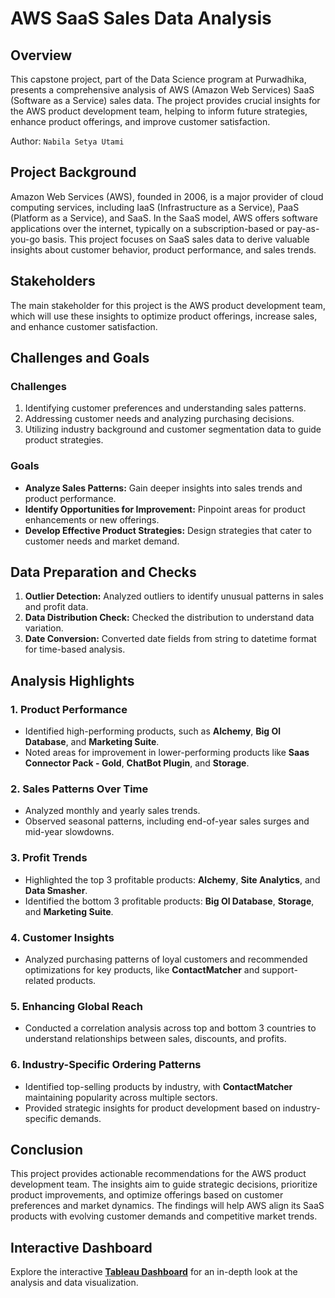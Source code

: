 # AWS SaaS Sales Data Analysis

## Overview
This capstone project, part of the Data Science program at Purwadhika, presents a comprehensive analysis of AWS (Amazon Web Services) SaaS (Software as a Service) sales data. The project provides crucial insights for the AWS product development team, helping to inform future strategies, enhance product offerings, and improve customer satisfaction.

Author: `Nabila Setya Utami`

## Project Background
Amazon Web Services (AWS), founded in 2006, is a major provider of cloud computing services, including IaaS (Infrastructure as a Service), PaaS (Platform as a Service), and SaaS. In the SaaS model, AWS offers software applications over the internet, typically on a subscription-based or pay-as-you-go basis. This project focuses on SaaS sales data to derive valuable insights about customer behavior, product performance, and sales trends.

## Stakeholders
The main stakeholder for this project is the AWS product development team, which will use these insights to optimize product offerings, increase sales, and enhance customer satisfaction.

## Challenges and Goals

### Challenges
1. Identifying customer preferences and understanding sales patterns.
2. Addressing customer needs and analyzing purchasing decisions.
3. Utilizing industry background and customer segmentation data to guide product strategies.

### Goals
- **Analyze Sales Patterns:** Gain deeper insights into sales trends and product performance.
- **Identify Opportunities for Improvement:** Pinpoint areas for product enhancements or new offerings.
- **Develop Effective Product Strategies:** Design strategies that cater to customer needs and market demand.

## Data Preparation and Checks
1. **Outlier Detection:** Analyzed outliers to identify unusual patterns in sales and profit data.
2. **Data Distribution Check:** Checked the distribution to understand data variation.
3. **Date Conversion:** Converted date fields from string to datetime format for time-based analysis.

## Analysis Highlights

### 1. Product Performance
- Identified high-performing products, such as **Alchemy**, **Big Ol Database**, and **Marketing Suite**.
- Noted areas for improvement in lower-performing products like **Saas Connector Pack - Gold**, **ChatBot Plugin**, and **Storage**.

### 2. Sales Patterns Over Time
- Analyzed monthly and yearly sales trends.
- Observed seasonal patterns, including end-of-year sales surges and mid-year slowdowns.

### 3. Profit Trends
- Highlighted the top 3 profitable products: **Alchemy**, **Site Analytics**, and **Data Smasher**.
- Identified the bottom 3 profitable products: **Big Ol Database**, **Storage**, and **Marketing Suite**.

### 4. Customer Insights
- Analyzed purchasing patterns of loyal customers and recommended optimizations for key products, like **ContactMatcher** and support-related products.

### 5. Enhancing Global Reach
- Conducted a correlation analysis across top and bottom 3 countries to understand relationships between sales, discounts, and profits.

### 6. Industry-Specific Ordering Patterns
- Identified top-selling products by industry, with **ContactMatcher** maintaining popularity across multiple sectors.
- Provided strategic insights for product development based on industry-specific demands.

## Conclusion
This project provides actionable recommendations for the AWS product development team. The insights aim to guide strategic decisions, prioritize product improvements, and optimize offerings based on customer preferences and market dynamics. The findings will help AWS align its SaaS products with evolving customer demands and competitive market trends.

## Interactive Dashboard
Explore the interactive [**Tableau Dashboard**](https://public.tableau.com/views/SaasSalesCapstone2/AWSSaaSDasboard?:language=en-US&:sid=&:redirect=auth&:display_count=n&:origin=viz_share_link) for an in-depth look at the analysis and data visualization.

